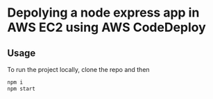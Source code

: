 # Depolying a node express app in AWS EC2 using AWS CodeDeploy

## Usage

To run the project locally, clone the repo and then

```bash
npm i
npm start
```
